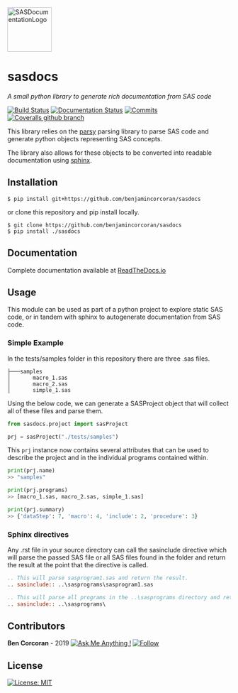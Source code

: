 <img src="https://static.vecteezy.com/system/resources/previews/000/422/489/large_2x/vector-documents-icon.jpg" width=100 title="SASDocumentationLogo" alt="SASDocumentationLogo"> 

# sasdocs

*A small python library to generate rich documentation from SAS code*

[![Build Status](https://travis-ci.com/benjamincorcoran/sasdocs.svg?branch=master)](https://travis-ci.com/benjamincorcoran/sasdocs) [![Documentation Status](https://readthedocs.org/projects/sasdocs/badge/?version=latest)](https://sasdocs.readthedocs.io/en/latest/?badge=latest) [![Commits](https://img.shields.io/github/last-commit/benjamincorcoran/sasdocs.svg)](https://GitHub.com/benjamincorcoran/) [![Coveralls github branch](https://img.shields.io/coveralls/github/benjamincorcoran/sasdocs/master)](https://coveralls.io/github/benjamincorcoran/sasdocs?branch=master)

This library relies on the [parsy](https://pypi.org/project/parsy/) parsing library to parse SAS code and generate python objects representing SAS concepts. 

The library also allows for these objects to be converted into readable documentation using [sphinx](https://pypi.org/project/Sphinx/).

## Installation

```shell 
$ pip install git+https://github.com/benjamincorcoran/sasdocs
``` 
or clone this repository and pip install locally.
```shell
$ git clone https://github.com/benjamincorcoran/sasdocs
$ pip install ./sasdocs
```

## Documentation 
Complete documentation available at [ReadTheDocs.io](https://sasdocs.readthedocs.io/en/latest/index.html) 

## Usage

This module can be used as part of a python project to explore static SAS code, or in tandem with sphinx to autogenerate documentation from SAS code. 

### Simple Example 

In the tests/samples folder in this repository there are three .sas files.
```
├───samples
│       macro_1.sas
│       macro_2.sas
│       simple_1.sas
```
Using the below code, we can generate a SASProject object that will collect all of these files and parse them.
```python
from sasdocs.project import sasProject

prj = sasProject("./tests/samples")
```
This `prj` instance now contains several attributes that can be used to describe the project and in the individual programs contained within.
```python
print(prj.name)
>> "samples"

print(prj.programs)
>> [macro_1.sas, macro_2.sas, simple_1.sas]

print(prj.summary)
>> {'dataStep': 7, 'macro': 4, 'include': 2, 'procedure': 3}
```

### Sphinx directives

Any .rst file in your source directory can call the sasinclude directive which will parse the passed SAS file or all SAS files found in the folder and return the result at the point that the directive is called.

```rst
.. This will parse sasprogram1.sas and return the result.
.. sasinclude:: ..\sasprograms\sasprogram1.sas

.. This will parse all programs in the ..\sasprograms directory and return the results here.
.. sasinclude:: ..\sasprograms\
```

## Contributors

**Ben Corcoran** - 2019 [![Ask Me Anything !](https://img.shields.io/badge/Ask%20me-anything-1abc9c.svg)](https://GitHub.com/benjamincorcoran/ama) [![Follow](https://img.shields.io/github/followers/benjamincorcoran.svg?label=Follow)](https://GitHub.com/benjamincorcoran/)


## License

[![License: MIT](https://img.shields.io/badge/License-MIT-yellow.svg)](https://opensource.org/licenses/MIT)
